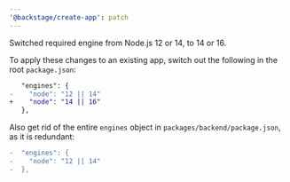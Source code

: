```yaml
---
'@backstage/create-app': patch
---
```


Switched required engine from Node.js 12 or 14, to 14 or 16.

To apply these changes to an existing app, switch out the following in the root `package.json`:

```diff
   "engines": {
-    "node": "12 || 14"
+    "node": "14 || 16"
   },
```

Also get rid of the entire `engines` object in `packages/backend/package.json`, as it is redundant:

```diff
-  "engines": {
-    "node": "12 || 14"
-  },
```
